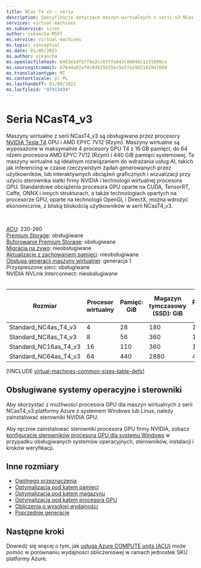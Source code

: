 ```yaml
---
title: NCas T4 v3 — seria
description: Specyfikacje dotyczące maszyn wirtualnych z serii v3 NCas T4.
services: virtual-machines
ms.subservice: sizes
author: vikancha-MSFT
ms.service: virtual-machines
ms.topic: conceptual
ms.date: 01/05/2021
ms.author: vikancha
ms.openlocfilehash: 6463e54fb7f0a2cc03ffa043c00048c1131899ce
ms.sourcegitcommit: 67b44a02af0c8d615b35ec5e57a29d21419d7668
ms.translationtype: MT
ms.contentlocale: pl-PL
ms.lasthandoff: 01/06/2021
ms.locfileid: "97913434"
---
```

# <a name="ncast4_v3-series"></a>Seria NCasT4_v3 

Maszyny wirtualne z serii NCasT4_v3 są obsługiwane przez procesory [NVIDIA Tesla T4](https://www.nvidia.com/en-us/data-center/tesla-t4/) GPU i AMD EPYC 7V12 (Rzym). Maszyny wirtualne są wyposażone w maksymalnie 4 procesory GPU T4 z 16 GB pamięci, do 64 rdzeni procesora AMD EPYC 7V12 (Rzym) i 440 GiB pamięci systemowej. Te maszyny wirtualne są idealnym rozwiązaniem do wdrażania usług AI, takich jak inferencing w czasie rzeczywistym żądań generowanych przez użytkowników, lub interaktywnych obciążeń graficznych i wizualizacji przy użyciu sterownika siatki firmy NVIDIA i technologii wirtualnej procesora GPU. Standardowe obciążenia procesora GPU oparte na CUDA, TensorRT, Caffe, ONNX i innych strukturach, a także technologiach opartych na procesorze GPU, oparte na technologii OpenGL i DirectX, można wdrożyć ekonomicznie, z bliską bliskością użytkowników w serii NCasT4_v3.

<br>

[ACU](acu.md): 230-260<br>
[Premium Storage](premium-storage-performance.md): obsługiwane<br>
[Buforowanie Premium Storage](premium-storage-performance.md): obsługiwane<br>
[Migracja na żywo](maintenance-and-updates.md): nieobsługiwane<br>
[Aktualizacje z zachowaniem pamięci](maintenance-and-updates.md): nieobsługiwane<br>
[Obsługa generacji maszyny wirtualnej](generation-2.md): generacja 1<br>
Przyspieszone sieci: obsługiwane<br>
NVIDIA NVLink Interconnect: nieobsługiwane<br>
<br>

| Rozmiar | Procesor wirtualny | Pamięć: GiB | Magazyn tymczasowy (SSD): GiB | Procesory GPU | Pamięć procesora GPU: GiB | Maks. liczba dysków danych | Maksymalna liczba kart sieciowych/oczekiwana przepustowość sieci (MB/s) |
| --- | --- | --- | --- | --- | --- | --- | --- |
| Standard_NC4as_T4_v3 |4 |28 |180 | 1 | 16 | 8 | 2 / 8000 |
| Standard_NC8as_T4_v3 |8 |56 |360 | 1 | 16 | 16 | 4 / 8000  |
| Standard_NC16as_T4_v3 |16 |110 |360 | 1 | 16 | 32 | 8 / 8000  |
| Standard_NC64as_T4_v3 |64 |440 |2880 | 4 | 64 | 32 | 8 / 32000  |


[!INCLUDE [virtual-machines-common-sizes-table-defs](../../includes/virtual-machines-common-sizes-table-defs.md)]

## <a name="supported-operating-systems-and-drivers"></a>Obsługiwane systemy operacyjne i sterowniki

Aby skorzystać z możliwości procesora GPU dla maszyn wirtualnych z serii NCasT4_v3 platformy Azure z systemem Windows lub Linux, należy zainstalować sterowniki NVIDIA GPU.

Aby ręcznie zainstalować sterowniki procesora GPU firmy NVIDIA, zobacz [konfigurację sterowników procesora GPU dla systemu Windows](./windows/n-series-driver-setup.md) w przypadku obsługiwanych systemów operacyjnych, sterowników, instalacji i kroków weryfikacji.

## <a name="other-sizes"></a>Inne rozmiary

- [Ogólnego przeznaczenia](sizes-general.md)
- [Optymalizacja pod kątem pamięci](sizes-memory.md)
- [Optymalizacja pod kątem magazynu](sizes-storage.md)
- [Optymalizacja pod kątem procesora GPU](sizes-gpu.md)
- [Obliczenia o wysokiej wydajności](sizes-hpc.md)
- [Poprzednie generacje](sizes-previous-gen.md)

## <a name="next-steps"></a>Następne kroki

Dowiedz się więcej o tym, jak [usługa Azure COMPUTE units (ACU)](acu.md) może pomóc w porównaniu wydajności obliczeniowej w ramach jednostek SKU platformy Azure.
